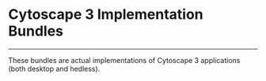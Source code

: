 # Cytoscape 3 Implementation Bundles
-----------------

These bundles are actual implementations of Cytoscape 3 applications (both desktop and hedless).


